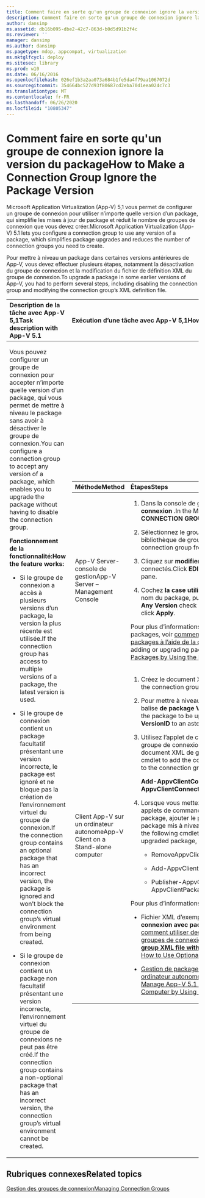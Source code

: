 ```yaml
---
title: Comment faire en sorte qu'un groupe de connexion ignore la version du package
description: Comment faire en sorte qu'un groupe de connexion ignore la version du package
author: dansimp
ms.assetid: db16b095-dbe2-42c7-863d-b0d5d91b2f4c
ms.reviewer: ''
manager: dansimp
ms.author: dansimp
ms.pagetype: mdop, appcompat, virtualization
ms.mktglfcycl: deploy
ms.sitesec: library
ms.prod: w10
ms.date: 06/16/2016
ms.openlocfilehash: 026ef1b3a2aa073a684b1fe5da4f79aa1067072d
ms.sourcegitcommit: 354664bc527d93f80687cd2eba70d1eea024c7c3
ms.translationtype: MT
ms.contentlocale: fr-FR
ms.lasthandoff: 06/26/2020
ms.locfileid: "10805347"
---
```

# <span data-ttu-id="f0950-103">Comment faire en sorte qu'un groupe de connexion ignore la version du package</span><span class="sxs-lookup"><span data-stu-id="f0950-103">How to Make a Connection Group Ignore the Package Version</span></span>


<span data-ttu-id="f0950-104">Microsoft Application Virtualization (App-V) 5,1 vous permet de configurer un groupe de connexion pour utiliser n’importe quelle version d’un package, qui simplifie les mises à jour de package et réduit le nombre de groupes de connexion que vous devez créer.</span><span class="sxs-lookup"><span data-stu-id="f0950-104">Microsoft Application Virtualization (App-V) 5.1 lets you configure a connection group to use any version of a package, which simplifies package upgrades and reduces the number of connection groups you need to create.</span></span>

<span data-ttu-id="f0950-105">Pour mettre à niveau un package dans certaines versions antérieures de App-V, vous devez effectuer plusieurs étapes, notamment la désactivation du groupe de connexion et la modification du fichier de définition XML du groupe de connexion.</span><span class="sxs-lookup"><span data-stu-id="f0950-105">To upgrade a package in some earlier versions of App-V, you had to perform several steps, including disabling the connection group and modifying the connection group’s XML definition file.</span></span>

<table>
<colgroup>
<col width="50%" />
<col width="50%" />
</colgroup>
<thead>
<tr class="header">
<th align="left"><span data-ttu-id="f0950-106">Description de la tâche avec App-V 5,1</span><span class="sxs-lookup"><span data-stu-id="f0950-106">Task description with App-V 5.1</span></span></th>
<th align="left"><span data-ttu-id="f0950-107">Exécution d’une tâche avec App-V 5,1</span><span class="sxs-lookup"><span data-stu-id="f0950-107">How to perform the task with App-V 5.1</span></span></th>
</tr>
</thead>
<tbody>
<tr class="odd">
<td align="left"><p><span data-ttu-id="f0950-108">Vous pouvez configurer un groupe de connexion pour accepter n’importe quelle version d’un package, qui vous permet de mettre à niveau le package sans avoir à désactiver le groupe de connexion.</span><span class="sxs-lookup"><span data-stu-id="f0950-108">You can configure a connection group to accept any version of a package, which enables you to upgrade the package without having to disable the connection group.</span></span></p>
<p><strong><span data-ttu-id="f0950-109">Fonctionnement de la fonctionnalité:</span><span class="sxs-lookup"><span data-stu-id="f0950-109">How the feature works:</span></span></strong></p>
<ul>
<li><p><span data-ttu-id="f0950-110">Si le groupe de connexion a accès à plusieurs versions d’un package, la version la plus récente est utilisée.</span><span class="sxs-lookup"><span data-stu-id="f0950-110">If the connection group has access to multiple versions of a package, the latest version is used.</span></span></p></li>
<li><p><span data-ttu-id="f0950-111">Si le groupe de connexion contient un package facultatif présentant une version incorrecte, le package est ignoré et ne bloque pas la création de l’environnement virtuel du groupe de connexion.</span><span class="sxs-lookup"><span data-stu-id="f0950-111">If the connection group contains an optional package that has an incorrect version, the package is ignored and won’t block the connection group’s virtual environment from being created.</span></span></p></li>
<li><p><span data-ttu-id="f0950-112">Si le groupe de connexion contient un package non facultatif présentant une version incorrecte, l’environnement virtuel du groupe de connexions ne peut pas être créé.</span><span class="sxs-lookup"><span data-stu-id="f0950-112">If the connection group contains a non-optional package that has an incorrect version, the connection group’s virtual environment cannot be created.</span></span></p></li>
</ul></td>
<td align="left"><table>
<colgroup>
<col width="50%" />
<col width="50%" />
</colgroup>
<thead>
<tr class="header">
<th align="left"><span data-ttu-id="f0950-113">Méthode</span><span class="sxs-lookup"><span data-stu-id="f0950-113">Method</span></span></th>
<th align="left"><span data-ttu-id="f0950-114">Étapes</span><span class="sxs-lookup"><span data-stu-id="f0950-114">Steps</span></span></th>
</tr>
</thead>
<tbody>
<tr class="odd">
<td align="left"><p><span data-ttu-id="f0950-115">App-V Server-console de gestion</span><span class="sxs-lookup"><span data-stu-id="f0950-115">App-V Server – Management Console</span></span></p></td>
<td align="left"><ol>
<li><p><span data-ttu-id="f0950-116">Dans la console de gestion, sélectionnez <strong> groupes de connexion </strong> .</span><span class="sxs-lookup"><span data-stu-id="f0950-116">In the Management Console, select <strong>CONNECTION GROUPS</strong>.</span></span></p></li>
<li><p><span data-ttu-id="f0950-117">Sélectionnez le groupe de connexion approprié dans la bibliothèque de groupes de connexion.</span><span class="sxs-lookup"><span data-stu-id="f0950-117">Select the correct connection group from the Connection Groups library.</span></span></p></li>
<li><p><span data-ttu-id="f0950-118">Cliquez sur <strong> modifier </strong> dans le volet packages connectés.</span><span class="sxs-lookup"><span data-stu-id="f0950-118">Click <strong>EDIT</strong> in the CONNECTED PACKAGES pane.</span></span></p></li>
<li><p><span data-ttu-id="f0950-119">Cochez <strong> la case utiliser une version </strong> située en regard du nom du package, puis cliquez sur <strong> appliquer </strong> .</span><span class="sxs-lookup"><span data-stu-id="f0950-119">Select <strong>Use Any Version</strong> check box next to the package name, and click <strong>Apply</strong>.</span></span></p></li>
</ol>
<p><span data-ttu-id="f0950-120">Pour plus d’informations sur l’ajout et la mise à niveau de packages, voir <a href="how-to-add-or-upgrade-packages-by-using-the-management-console-51-gb18030.md" data-raw-source="[How to Add or Upgrade Packages by Using the Management Console](how-to-add-or-upgrade-packages-by-using-the-management-console-51-gb18030.md)"> comment ajouter ou mettre à niveau des packages à l’aide de la console de gestion </a> .</span><span class="sxs-lookup"><span data-stu-id="f0950-120">For more about adding or upgrading packages, see <a href="how-to-add-or-upgrade-packages-by-using-the-management-console-51-gb18030.md" data-raw-source="[How to Add or Upgrade Packages by Using the Management Console](how-to-add-or-upgrade-packages-by-using-the-management-console-51-gb18030.md)">How to Add or Upgrade Packages by Using the Management Console</a>.</span></span></p></td>
</tr>
<tr class="even">
<td align="left"><p><span data-ttu-id="f0950-121">Client App-V sur un ordinateur autonome</span><span class="sxs-lookup"><span data-stu-id="f0950-121">App-V Client on a Stand-alone computer</span></span></p></td>
<td align="left"><ol>
<li><p><span data-ttu-id="f0950-122">Créez le document XML de groupe de connexion.</span><span class="sxs-lookup"><span data-stu-id="f0950-122">Create the connection group XML document.</span></span></p></li>
<li><p><span data-ttu-id="f0950-123">Pour mettre à niveau le package, définissez l' <strong> </strong> attribut de balise <strong> de package VersionId </strong> sur un astérisque ( <strong>\*</strong> ).</span><span class="sxs-lookup"><span data-stu-id="f0950-123">For the package to be upgraded, set the <strong>Package</strong> tag attribute <strong>VersionID</strong> to an asterisk (<strong>\*</strong>).</span></span></p></li>
<li><p><span data-ttu-id="f0950-124">Utilisez l’applet de commande suivante pour ajouter le groupe de connexions, puis incluez le chemin d’accès au document XML de groupe de connexion:</span><span class="sxs-lookup"><span data-stu-id="f0950-124">Use the following cmdlet to add the connection group, and include the path to the connection group XML document:</span></span></p>
<p><strong><span data-ttu-id="f0950-125">Add-AppvClientConnectionGroup</span><span class="sxs-lookup"><span data-stu-id="f0950-125">Add-AppvClientConnectionGroup</span></span></strong></p></li>
<li><p><span data-ttu-id="f0950-126">Lorsque vous mettez à niveau un package, utilisez les applets de commande suivantes pour supprimer l’ancien package, ajouter le package mis à niveau et publier le package mis à niveau:</span><span class="sxs-lookup"><span data-stu-id="f0950-126">When you upgrade a package, use the following cmdlets to remove the old package, add the upgraded package, and publish the upgraded package:</span></span></p>
<ul>
<li><p><span data-ttu-id="f0950-127">RemoveAppvClientPackage</span><span class="sxs-lookup"><span data-stu-id="f0950-127">RemoveAppvClientPackage</span></span></p></li>
<li><p><span data-ttu-id="f0950-128">Add-AppvClientPackage</span><span class="sxs-lookup"><span data-stu-id="f0950-128">Add-AppvClientPackage</span></span></p></li>
<li><p><span data-ttu-id="f0950-129">Publisher-AppvClientPackage</span><span class="sxs-lookup"><span data-stu-id="f0950-129">Publish-AppvClientPackage</span></span></p></li>
</ul></li>
</ol>
<p><span data-ttu-id="f0950-130">Pour plus d’informations, voir:</span><span class="sxs-lookup"><span data-stu-id="f0950-130">For more information, see:</span></span></p>
<ul>
<li><p><span data-ttu-id="f0950-131">Fichier XML d’exemple, <strong> fichier XML de groupe de connexion avec packages facultatifs </strong> , dans cette section: <a href="how-to-use-optional-packages-in-connection-groups51.md#bkmk-apps-plugs-optional" data-raw-source="[How to Use Optional Packages in Connection Groups](how-to-use-optional-packages-in-connection-groups51.md#bkmk-apps-plugs-optional)"> comment utiliser des packages facultatifs dans les groupes de connexion</span><span class="sxs-lookup"><span data-stu-id="f0950-131">The example XML file, <strong>Connection group XML file with optional packages</strong>, in this section: <a href="how-to-use-optional-packages-in-connection-groups51.md#bkmk-apps-plugs-optional" data-raw-source="[How to Use Optional Packages in Connection Groups](how-to-use-optional-packages-in-connection-groups51.md#bkmk-apps-plugs-optional)">How to Use Optional Packages in Connection Groups</span></span></a></p></li>
<li><p><a href="how-to-manage-app-v-51-packages-running-on-a-stand-alone-computer-by-using-powershell.md" data-raw-source="[How to Manage App-V 5.1 Packages Running on a Stand-Alone Computer by Using PowerShell](how-to-manage-app-v-51-packages-running-on-a-stand-alone-computer-by-using-powershell.md)"><span data-ttu-id="f0950-132">Gestion de packages App-V5.1 s'exécutant sur un ordinateur autonome à l'aide de PowerShell</span><span class="sxs-lookup"><span data-stu-id="f0950-132">How to Manage App-V 5.1 Packages Running on a Stand-Alone Computer by Using PowerShell</span></span></a></p></li>
</ul></td>
</tr>
</tbody>
</table>
<p> </p></td>
</tr>
</tbody>
</table>

 






## <span data-ttu-id="f0950-133">Rubriques connexes</span><span class="sxs-lookup"><span data-stu-id="f0950-133">Related topics</span></span>


[<span data-ttu-id="f0950-134">Gestion des groupes de connexion</span><span class="sxs-lookup"><span data-stu-id="f0950-134">Managing Connection Groups</span></span>](managing-connection-groups51.md)

 

 





